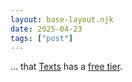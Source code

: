 ```yaml
---
layout: base-layout.njk
date: 2025-04-23
tags: ["post"]
---
```


... that [Texts](https://texts.com) has a [free tier](https://texts.com/subscription).
